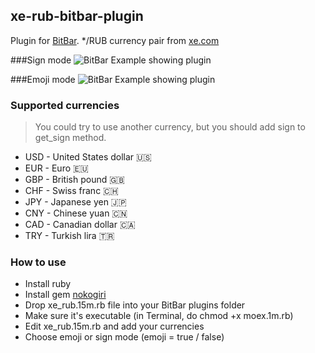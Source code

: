 ## xe-rub-bitbar-plugin
Plugin for [BitBar](https://github.com/matryer/bitbar).
\*/RUB currency pair from [xe.com](http://www.xe.com/)

###Sign mode
![BitBar Example showing plugin](https://raw.github.com/romankrasavtsev/xe-rub-bitbar-plugin/master/xe_rub_sign.png)

###Emoji mode
![BitBar Example showing plugin](https://raw.github.com/romankrasavtsev/xe-rub-bitbar-plugin/master/xe_rub_emoji.png)

### Supported currencies

 > You could try to use another currency, but you should add sign to get_sign method.

 - USD - United States dollar 🇺🇸
 - EUR - Euro 🇪🇺
 - GBP - British pound 🇬🇧
 - CHF - Swiss franc 🇨🇭
 - JPY - Japanese yen 🇯🇵
 - CNY - Chinese yuan 🇨🇳
 - CAD - Canadian dollar 🇨🇦
 - TRY - Turkish lira 🇹🇷

### How to use
 - Install ruby
 - Install gem [nokogiri](http://www.nokogiri.org/tutorials/installing_nokogiri.html)
 - Drop xe_rub.15m.rb file into your BitBar plugins folder
 - Make sure it's executable (in Terminal, do chmod +x moex.1m.rb)
 - Edit xe_rub.15m.rb and add your currencies
 - Choose emoji or sign mode (emoji = true / false)
